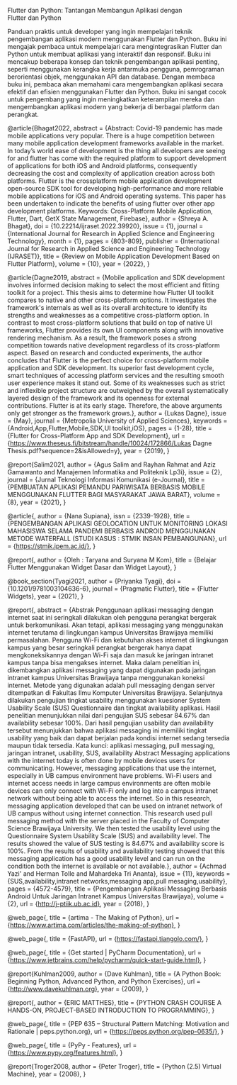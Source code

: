 Flutter dan Python: Tantangan Membangun Aplikasi dengan Flutter dan Python

Panduan praktis untuk developer yang ingin mempelajari teknik pengembangan aplikasi modern menggunakan Flutter dan Python. Buku ini mengajak pembaca untuk mempelajari cara mengintegrasikan Flutter dan Python untuk membuat aplikasi yang interaktif dan responsif. Buku ini mencakup beberapa konsep dan teknik pengembangan aplikasi penting, seperti menggunakan kerangka kerja antarmuka pengguna, pemrograman berorientasi objek, menggunakan API dan database. Dengan membaca buku ini, pembaca akan memahami cara mengembangkan aplikasi secara efektif dan efisien menggunakan Flutter dan Python. Buku ini sangat cocok untuk pengembang yang ingin meningkatkan keterampilan mereka dan mengembangkan aplikasi modern yang bekerja di berbagai platform dan perangkat.


@article{Bhagat2022,
   abstract = {Abstract: Covid-19 pandemic has made mobile applications very popular. There is a huge competition between many mobile application development frameworks available in the market. In today’s world ease of development is the thing all developers are seeing for and flutter has come with the required platform to support development of applications for both iOS and Android platforms, consequently decreasing the cost and complexity of application creation across both platforms. Flutter is the crossplatform mobile application development open-source SDK tool for developing high-performance and more reliable mobile applications for iOS and Android operating systems. This paper has been undertaken to indicate the benefits of using flutter over other app development platforms. Keywords: Cross-Platform Mobile Application, Flutter, Dart, GetX State Management, Firebase},
   author = {Shreya A. Bhagat},
   doi = {10.22214/ijraset.2022.39920},
   issue = {1},
   journal = {International Journal for Research in Applied Science and Engineering Technology},
   month = {1},
   pages = {803-809},
   publisher = {International Journal for Research in Applied Science and Engineering Technology (IJRASET)},
   title = {Review on Mobile Application Development Based on Flutter Platform},
   volume = {10},
   year = {2022},
}

@article{Dagne2019,
   abstract = {Mobile application and SDK development involves informed decision making to select the most efficient and fitting toolkit for a project. This thesis aims to determine how Flutter UI toolkit compares to native and other cross-platform options. It investigates the framework's internals as well as its overall architecture to identify its strengths and weaknesses as a competitive cross-platform option. In contrast to most cross-platform solutions that build on top of native UI frameworks, Flutter provides its own UI components along with innovative rendering mechanism. As a result, the framework poses a strong competition towards native development regardless of its cross-platform aspect. Based on research and conducted experiments, the author concludes that Flutter is the perfect choice for cross-platform mobile application and SDK development. Its superior fast development cycle, smart techniques of accessing platform services and the resulting smooth user experience makes it stand out. Some of its weaknesses such as strict and inflexible project structure are outweighed by the overall systematically layered design of the framework and its openness for external contributions. Flutter is at its early stage. Therefore, the above arguments only get stronger as the framework grows.},
   author = {Lukas Dagne},
   issue = {May},
   journal = {Metropolia University of Applied Sciences},
   keywords = {Android,App,Flutter,Mobile,SDK,UI toolkit,iOS},
   pages = {1-28},
   title = {Flutter for Cross-Platform App and SDK Development},
   url = {https://www.theseus.fi/bitstream/handle/10024/172866/Lukas Dagne Thesis.pdf?sequence=2&isAllowed=y},
   year = {2019},
}

@report{Salim2021,
   author = {Agus Salim and Rayhan Rahmat and Aziz Gamawanto and Manajemen Informatika and Politeknik Lp3i},
   issue = {2},
   journal = {Jurnal Teknologi Informasi Komunikasi (e-Journal},
   title = {PEMBUATAN APLIKASI PEMANDU PARIWISATA BERBASIS MOBILE MENGGUNAKAN FLUTTER BAGI MASYARAKAT JAWA BARAT},
   volume = {8},
   year = {2021},
}

@article{,
   author = {Nana Supiana},
   issn = {2339-1928},
   title = {PENGEMBANGAN APLIKASI GEOLOCATION UNTUK MONITORING LOKASI MAHASISWA SELAMA PANDEMI BERBASIS ANDROID MENGGUNAKAN METODE WATERFALL (STUDI KASUS : STMIK INSAN PEMBANGUNAN},
   url = {https://stmik.ipem.ac.id/},
}

@report{,
   author = {Oleh : Taryana and Suryana M Kom},
   title = {Belajar Flutter Menggunakan Widget Dasar dan Widget Layout},
}

@book_section{Tyagi2021,
   author = {Priyanka Tyagi},
   doi = {10.1201/9781003104636-6},
   journal = {Pragmatic Flutter},
   title = {Flutter Widgets},
   year = {2021},
}

@report{,
   abstract = {Abstrak Penggunaan aplikasi messaging dengan internet saat ini seringkali dilakukan oleh pengguna perangkat bergerak untuk berkomunikasi. Akan tetapi, aplikasi messaging yang menggunakan internet terutama di lingkungan kampus Universitas Brawijaya memiliki permasalahan. Pengguna Wi-Fi dan kebutuhan akses internet di lingkungan kampus yang besar seringkali perangkat bergerak hanya dapat mengkoneksikannya dengan Wi-Fi saja dan masuk ke jaringan intranet kampus tanpa bisa mengakses internet. Maka dalam penelitian ini, dikembangkan aplikasi messaging yang dapat digunakan pada jaringan intranet kampus Universitas Brawijaya tanpa menggunakan koneksi internet. Metode yang digunakan adalah pull messaging dengan server ditempatkan di Fakultas Ilmu Komputer Universitas Brawijaya. Selanjutnya dilakukan pengujian tingkat usability menggunakan kuesioner System Usability Scale (SUS) Questionnaire dan tingkat availability aplikasi. Hasil penelitian menunjukkan nilai dari pengujian SUS sebesar 84.67% dan availability sebesar 100%. Dari hasil pengujian usability dan availability tersebut menunjukkan bahwa aplikasi messaging ini memiliki tingkat usability yang baik dan dapat berjalan pada kondisi internet sedang tersedia maupun tidak tersedia. Kata kunci: aplikasi messaging, pull messaging, jaringan intranet, usability, SUS, availability Abstract Messaging applications with the internet today is often done by mobile devices users for communicating. However, messaging applications that use the internet, especially in UB campus environment have problems. Wi-Fi users and internet access needs in large campus environments are often mobile devices can only connect with Wi-Fi only and log into a campus intranet network without being able to access the internet. So in this research, messaging application developed that can be used on intranet network of UB campus without using internet connection. This research used pull messaging method with the server placed in the Faculty of Computer Science Brawijaya University. We then tested the usability level using the Questionnaire System Usability Scale (SUS) and availability level. The results showed the value of SUS testing is 84.67% and availability score is 100%. From the results of usability and availability testing showed that this messaging application has a good usability level and can run on the condition both the internet is available or not available.},
   author = {Achmad Yazi' and Herman Tolle and Mahardeka Tri Ananta},
   issue = {11},
   keywords = {SUS,availability,intranet networks,messaging app,pull mesaging,usability},
   pages = {4572-4579},
   title = {Pengembangan Aplikasi Messaging Berbasis Android Untuk Jaringan Intranet Kampus Universitas Brawijaya},
   volume = {2},
   url = {http://j-ptiik.ub.ac.id},
   year = {2018},
}

@web_page{,
   title = {artima - The Making of Python},
   url = {https://www.artima.com/articles/the-making-of-python},
}

@web_page{,
   title = {FastAPI},
   url = {https://fastapi.tiangolo.com/},
}

@web_page{,
   title = {Get started | PyCharm Documentation},
   url = {https://www.jetbrains.com/help/pycharm/quick-start-guide.html},
}

@report{Kuhlman2009,
   author = {Dave Kuhlman},
   title = {A Python Book: Beginning Python, Advanced Python, and Python Exercises},
   url = {http://www.davekuhlman.org},
   year = {2009},
}

@report{,
   author = {ERIC MATTHES},
   title = {PYTHON CRASH COURSE A HANDS-ON, PROJECT-BASED INTRODUCTION TO PROGRAMMING},
}

@web_page{,
   title = {PEP 635 – Structural Pattern Matching: Motivation and Rationale | peps.python.org},
   url = {https://peps.python.org/pep-0635/},
}

@web_page{,
   title = {PyPy - Features},
   url = {https://www.pypy.org/features.html},
}

@report{Troger2008,
   author = {Peter Troger},
   title = {Python (2.5) Virtual Machine},
   year = {2008},
}
